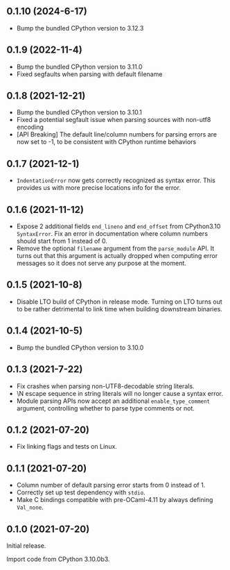 ## 0.1.10 (2024-6-17)

- Bump the bundled CPython version to 3.12.3

## 0.1.9 (2022-11-4)

- Bump the bundled CPython version to 3.11.0
- Fixed segfaults when parsing with default filename

## 0.1.8 (2021-12-21)

- Bump the bundled CPython version to 3.10.1
- Fixed a potential segfault issue when parsing sources with non-utf8 encoding
- [API Breaking] The default line/column numbers for parsing errors are now set to -1, to be consistent with CPython runtime behaviors

## 0.1.7 (2021-12-1)

- `IndentationError` now gets correctly recognized as syntax error. This provides us with more precise locations info for the error.

## 0.1.6 (2021-11-12)

- Expose 2 additional fields `end_lineno` and `end_offset` from CPython3.10 `SyntaxError`. Fix an error in documentation where column numbers should start from 1 instead of 0. 
- Remove the optional `filename` argument from the `parse_module` API. It turns out that this argument is actually dropped when computing error messages so it does not serve any purpose at the moment.

## 0.1.5 (2021-10-8)

- Disable LTO build of CPython in release mode. Turning on LTO turns out to be rather detrimental to link time when building downstream binaries. 

## 0.1.4 (2021-10-5)

- Bump the bundled CPython version to 3.10.0

## 0.1.3 (2021-7-22)

- Fix crashes when parsing non-UTF8-decodable string literals.
- \N escape sequence in string literals will no longer cause a syntax error.
- Module parsing APIs now accept an additional `enable_type_comment` argument, controlling whether to parse type comments or not.

## 0.1.2 (2021-07-20)

- Fix linking flags and tests on Linux.

## 0.1.1 (2021-07-20)

- Column number of default parsing error starts from 0 instead of 1.
- Correctly set up test dependency with `stdio`.
- Make C bindings compatible with pre-OCaml-4.11 by always defining `Val_none`.

## 0.1.0 (2021-07-20)

Initial release.

Import code from CPython 3.10.0b3.
